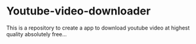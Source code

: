 # Youtube-video-downloader
This is a repository to create a app to download youtube video at highest quality absolutely free...
